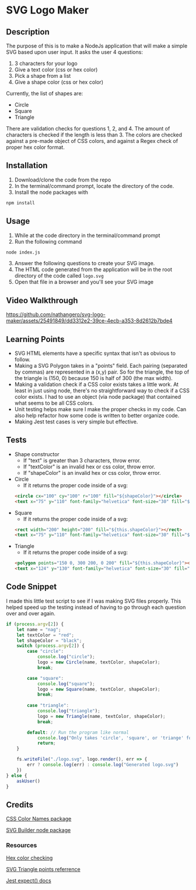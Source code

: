 # SVG Logo Maker

## Description

The purpose of this is to make a NodeJs application that will make a simple SVG based upon user input. It asks the user 4 questions:
1. 3 characters for your logo
2. Give a text color (css or hex color)
3. Pick a shape from a list
4. Give a shape color (css or hex color)

Currently, the list of shapes are: 
* Circle
* Square
* Triangle

There are validation checks for questions 1, 2, and 4. The amount of characters is checked if the length is less than 3. The colors are checked against a pre-made object of CSS colors, and against a Regex check of proper hex color format.

## Installation

1. Download/clone the code from the repo
2. In the terminal/command prompt, locate the directory of the code.
3. Install the node packages with
```bash
npm install
```

## Usage

1. While at the code directory in the terminal/command prompt
2. Run the following command
```bash
node index.js
```
3. Answer the following questions to create your SVG image.
4. The HTML code generated from the application will be in the root directory of the code called ```logo.svg```
5. Open that file in a browser and you'll see your SVG image


## Video Walkthrough

https://github.com/nathangero/svg-logo-maker/assets/25491849/dd3312e2-39ce-4ecb-a353-8d2612b7bde4

## Learning Points

* SVG HTML elements have a specific syntax that isn't as obvious to follow.
* Making a SVG Polygon takes in a "points" field. Each pairing (separated by commas) are represented in a (x,y) pair. So for the triangle, the top of the triangle is (150, 0) because 150 is half of 300 (the max width).
* Making a validation check if a CSS color exists takes a little work. At least in just using node, there's no straightforward way to check if a CSS color exists. I had to use an object (via node package) that contained what seems to be all CSS colors.
* Unit testing helps make sure I make the proper checks in my code. Can also help refactor how some code is written to better organize code.
* Making Jest test cases is very simple but effective.


## Tests
* Shape constructor
    * If "text" is greater than 3 characters, throw error.
    * If "textColor" is an invalid hex or css color, throw error.
    * If "shapeColor" is an invalid hex or css color, throw error.
* Circle
    * If it returns the proper code inside of a svg:
    ```html
    <circle cx="100" cy="100" r="100" fill="${shapeColor}"></circle>
    <text x="75" y="110" font-family="helvetica" font-size="30" fill="${this.textColor}">${this.text}</text>
    ```
* Square
    * If it returns the proper code inside of a svg:
    ```html
    <rect width="200" height="200" fill="${this.shapeColor}"></rect>
    <text x="75" y="110" font-family="helvetica" font-size="30" fill="${this.textColor}">${this.text}</text>
    ```
* Triangle
    * If it returns the proper code inside of a svg:
    ```html
    <polygon points="150 0, 300 200, 0 200" fill="${this.shapeColor}"></polygon>
    <text x="124" y="130" font-family="helvetica" font-size="30" fill="${this.textColor}">${this.text}</text>
    ```

## Code Snippet

I made this little test script to see if I was making SVG files properly. This helped speed up the testing instead of having to go through each question over and over again.
```js
if (process.argv[2]) {
    let name = "nag";
    let textColor = "red";
    let shapeColor = "black";
    switch (process.argv[2]) {
        case "circle":
            console.log("circle");
            logo = new Circle(name, textColor, shapeColor);
            break;

        case "square":
            console.log("square");
            logo = new Square(name, textColor, shapeColor);
            break;
        
        case "triangle":
            console.log("triangle");
            logo = new Triangle(name, textColor, shapeColor);
            break;

        default: // Run the program like normal
            console.log("Only takes 'circle', 'square', or 'triange' for testing");
            return;
    }

    fs.writeFile("./logo.svg", logo.render(), err => {
        err ? console.log(err) : console.log("Generated logo.svg")
    })
} else {
    askUser()
}
```

## Credits

[CSS Color Names package](https://github.com/bahamas10/css-color-names/tree/master)

[SVG Builder node package](https://www.npmjs.com/package/svg-builder)

### Resources

[Hex color checking](https://www.geeksforgeeks.org/javascript-check-if-a-string-is-a-valid-hex-color-representation/#)

[SVG Triangle points referrence](https://stackoverflow.com/a/54955284)

[Jest expect() docs](https://jestjs.io/docs/expect)
